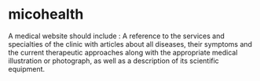 # micohealth
A medical website should include : A reference to the services and specialties of the clinic with articles about all diseases, their symptoms and the current therapeutic approaches along with the appropriate medical illustration or photograph, as well as a description of its scientific equipment.

